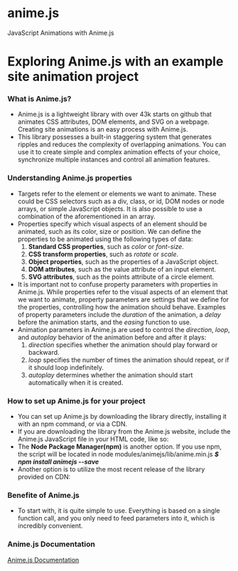 # anime.js
JavaScript Animations with Anime.js
# Exploring Anime.js with an example site animation project

### What is Anime.js?

- Anime.js is a lightweight library with over 43k starts on github that animates CSS attributes, DOM elements, and SVG on a webpage. Creating site animations is an easy process with Anime.js.
- This library possesses a built-in staggering system that generates ripples and reduces the complexity of overlapping animations. You can use it to create simple and complex animation effects of your choice, synchronize multiple instances and control all animation features.

### Understanding Anime.js properties

- Targets refer to the element or elements we want to animate. These could be CSS selectors such as a div, class, or id, DOM nodes or node arrays, or simple JavaScript objects. It is also possible to use a combination of the aforementioned in an array.
- Properties specify which visual aspects of an element should be animated, such as its color, size or position. We can define the properties to be animated using the following types of data:
  1. **Standard CSS properties**, such as _color_ or _font-size_.
  2. **CSS transform properties**, such as _rotate_ or _scale_.
  3. **Object properties**, such as the properties of a JavaScript object.
  4. **DOM attributes**, such as the value attribute of an input element.
  5. **SVG attributes**, such as the points attribute of a circle element.
- It is important not to confuse property parameters with properties in Anime.js. While properties refer to the visual aspects of an element that we want to animate, property parameters are settings that we define for the properties, controlling how the animation should behave. Examples of property parameters include the _duration_ of the animation, a _delay_ before the animation starts, and the _easing_ function to use.
- Animation parameters in Anime.js are used to control the _direction_, _loop_, and _autoplay_ behavior of the animation before and after it plays:
  1. _direction_ specifies whether the animation should play forward or backward.
  2. _loop_ specifies the number of times the animation should repeat, or if it should loop indefinitely.
  3. _autoplay_ determines whether the animation should start automatically when it is created.

### How to set up Anime.js for your project

- You can set up Anime.js by downloading the library directly, installing it with an npm command, or via a CDN.
- If you are downloading the library from the Anime.js website, include the Anime.js JavaScript file in your HTML code, like so:
    <script src="path/to/anime.min.js"></script>
- The **Node Package Manager(npm)** is another option. If you use npm, the script will be located in node modules/animejs/lib/anime.min.js
  **_$ npm install animejs --save_**
- Another option is to utilize the most recent release of the library provided on CDN:
    <script src="https://cdnjs.cloudflare.com/ajax/lib/animejs/3.2.1/anime.min.js"></script>

### Benefite of Anime.js

- To start with, it is quite simple to use. Everything is based on a single function call, and you only need to feed parameters into it, which is incredibly convenient.

### Anime.js Documentation
<a href="https://animejs.com/documentation/">Anime.js Documentation</a>
